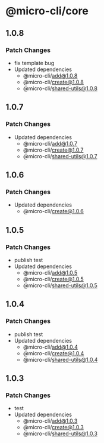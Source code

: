 # @micro-cli/core

## 1.0.8

### Patch Changes

- fix template bug
- Updated dependencies
  - @micro-cli/add@1.0.8
  - @micro-cli/create@1.0.8
  - @micro-cli/shared-utils@1.0.8

## 1.0.7

### Patch Changes

- Updated dependencies
  - @micro-cli/add@1.0.7
  - @micro-cli/create@1.0.7
  - @micro-cli/shared-utils@1.0.7

## 1.0.6

### Patch Changes

- Updated dependencies
  - @micro-cli/create@1.0.6

## 1.0.5

### Patch Changes

- publish test
- Updated dependencies
  - @micro-cli/add@1.0.5
  - @micro-cli/create@1.0.5
  - @micro-cli/shared-utils@1.0.5

## 1.0.4

### Patch Changes

- publish test
- Updated dependencies
  - @micro-cli/add@1.0.4
  - @micro-cli/create@1.0.4
  - @micro-cli/shared-utils@1.0.4

## 1.0.3

### Patch Changes

- test
- Updated dependencies
  - @micro-cli/add@1.0.3
  - @micro-cli/create@1.0.3
  - @micro-cli/shared-utils@1.0.3
